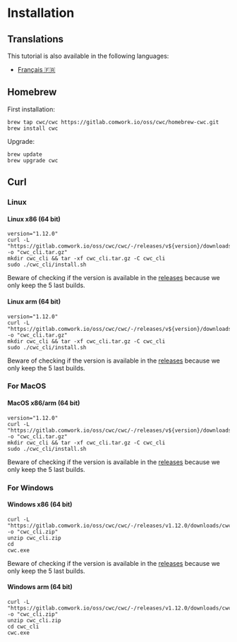# Installation

## Translations

This tutorial is also available in the following languages:
* [Français 🇫🇷](../../translations/fr/tutorials/cli/install.md)

## Homebrew

First installation:

```shell
brew tap cwc/cwc https://gitlab.comwork.io/oss/cwc/homebrew-cwc.git 
brew install cwc
```

Upgrade:

```shell
brew update
brew upgrade cwc
```

## Curl

### Linux

#### Linux x86 (64 bit)

```shell
version="1.12.0"
curl -L "https://gitlab.comwork.io/oss/cwc/cwc/-/releases/v${version}/downloads/cwc_${version}_linux_amd64.tar.gz" -o "cwc_cli.tar.gz"
mkdir cwc_cli && tar -xf cwc_cli.tar.gz -C cwc_cli 
sudo ./cwc_cli/install.sh
```

Beware of checking if the version is available in the [releases](https://gitlab.comwork.io/oss/cwc/cwc/-/releases) because we only keep the 5 last builds.

#### Linux arm (64 bit)

```shell
version="1.12.0"
curl -L "https://gitlab.comwork.io/oss/cwc/cwc/-/releases/v${version}/downloads/cwc_${version}_linux_arm64.tar.gz" -o "cwc_cli.tar.gz" 
mkdir cwc_cli && tar -xf cwc_cli.tar.gz -C cwc_cli 
sudo ./cwc_cli/install.sh
```

Beware of checking if the version is available in the [releases](https://gitlab.comwork.io/oss/cwc/cwc/-/releases) because we only keep the 5 last builds.

### For MacOS

#### MacOS x86/arm (64 bit)

```shell
version="1.12.0"
curl -L "https://gitlab.comwork.io/oss/cwc/cwc/-/releases/v${version}/downloads/cwc_${version}_darwin_all.tar.gz" -o "cwc_cli.tar.gz"
mkdir cwc_cli && tar -xf cwc_cli.tar.gz -C cwc_cli     
sudo ./cwc_cli/install.sh
```

Beware of checking if the version is available in the [releases](https://gitlab.comwork.io/oss/cwc/cwc/-/releases) because we only keep the 5 last builds.

### For Windows

#### Windows x86 (64 bit)

```shell
curl -L "https://gitlab.comwork.io/oss/cwc/cwc/-/releases/v1.12.0/downloads/cwc_1.12.0_windows_amd64.zip" -o "cwc_cli.zip"
unzip cwc_cli.zip 
cd 
cwc.exe
```

Beware of checking if the version is available in the [releases](https://gitlab.comwork.io/oss/cwc/cwc/-/releases) because we only keep the 5 last builds.

#### Windows arm (64 bit)

```shell
curl -L "https://gitlab.comwork.io/oss/cwc/cwc/-/releases/v1.12.0/downloads/cwc_1.12.0_windows_arm64.zip" -o "cwc_cli.zip"
unzip cwc_cli.zip 
cd cwc_cli
cwc.exe
```

